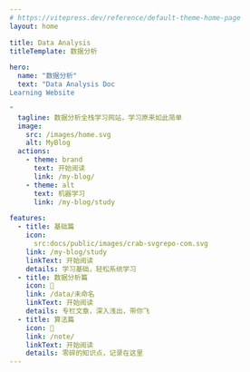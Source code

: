 ```yaml
---
# https://vitepress.dev/reference/default-theme-home-page
layout: home

title: Data Analysis
titleTemplate: 数据分析

hero:
  name: "数据分析"
  text: "Data Analysis Doc
Learning Website

"
  tagline: 数据分析全栈学习网站，学习原来如此简单
  image:
    src: /images/home.svg
    alt: MyBlog
  actions:
    - theme: brand
      text: 开始阅读
      link: /my-blog/
    - theme: alt
      text: 机器学习
      link: /my-blog/study

features:
  - title: 基础篇
    icon:
      src:docs/public/images/crab-svgrepo-com.svg
    link: /my-blog/study
    linkText: 开始阅读
    details: 学习基础，轻松系统学习
  - title: 数据分析篇
    icon: 🦐
    link: /data/未命名
    linkText: 开始阅读
    details: 专栏文章，深入浅出，带你飞
  - title: 算法篇
    icon: 🐙
    link: /note/
    linkText: 开始阅读
    details: 零碎的知识点，记录在这里
---
```

